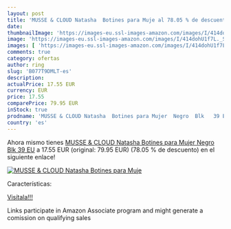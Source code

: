 ```yaml
---
layout: post
title: 'MUSSE & CLOUD Natasha  Botines para Muje al 78.05 % de descuento'
date: 
thumbnailImage: 'https://images-eu.ssl-images-amazon.com/images/I/414dohU1f7L._SL200_.jpg'
image: 'https://images-eu.ssl-images-amazon.com/images/I/414dohU1f7L._SL200_.jpg'
images: [ 'https://images-eu.ssl-images-amazon.com/images/I/414dohU1f7L._SL200_.jpg' ]
comments: true
category: ofertas
author: ring
slug: 'B077T9DMLT-es'
description:
actualPrice: 17.55 EUR
currency: EUR
price: 17.55
comparePrice: 79.95 EUR
inStock: true
prodname: 'MUSSE & CLOUD Natasha  Botines para Mujer  Negro  Blk   39 EU'
country: 'es'
---
```


Ahora mismo tienes [MUSSE & CLOUD Natasha  Botines para Mujer  Negro  Blk   39 EU](https://www.amazon.es/dp/B077T9DMLT/?tag=tolees-21) a 17.55 EUR (original: 79.95 EUR) (78.05 %  de descuento) en el siguiente enlace!

[![MUSSE & CLOUD Natasha  Botines para Muje](https://images-eu.ssl-images-amazon.com/images/I/414dohU1f7L._SL200_.jpg)](https://www.amazon.es/dp/B077T9DMLT/?tag=tolees-21)

Características:


[Visítala!!!](https://www.amazon.es/dp/B077T9DMLT/?tag=tolees-21)

Links participate in Amazon Associate program and might generate a comission on qualifying sales
